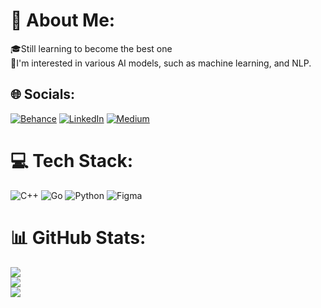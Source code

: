 # 💫 About Me:
🎓Still learning to become the best one<br>🤖I'm interested in various AI models, such as machine learning, and NLP.<br>


## 🌐 Socials:
[![Behance](https://img.shields.io/badge/Behance-1769ff?logo=behance&logoColor=white)](https://behance.net/SyahrezaAdnan) [![LinkedIn](https://img.shields.io/badge/LinkedIn-%230077B5.svg?logo=linkedin&logoColor=white)](https://linkedin.com/in/syahreza-adnan) [![Medium](https://img.shields.io/badge/Medium-12100E?logo=medium&logoColor=white)](https://medium.com/@syahreza.adnan29) 

# 💻 Tech Stack:
![C++](https://img.shields.io/badge/c++-%2300599C.svg?style=for-the-badge&logo=c%2B%2B&logoColor=white) ![Go](https://img.shields.io/badge/go-%2300ADD8.svg?style=for-the-badge&logo=go&logoColor=white) ![Python](https://img.shields.io/badge/python-3670A0?style=for-the-badge&logo=python&logoColor=ffdd54) ![Figma](https://img.shields.io/badge/figma-%23F24E1E.svg?style=for-the-badge&logo=figma&logoColor=white)
# 📊 GitHub Stats:
![](https://github-readme-stats.vercel.app/api?username=SyahrezaAdnanAlAzhar&theme=shades-of-purple&hide_border=true&include_all_commits=true&count_private=true)<br/>
![](https://github-readme-streak-stats.herokuapp.com/?user=SyahrezaAdnanAlAzhar&theme=shades-of-purple&hide_border=true)<br/>
![](https://github-readme-stats.vercel.app/api/top-langs/?username=SyahrezaAdnanAlAzhar&theme=shades-of-purple&hide_border=true&include_all_commits=true&count_private=true&layout=compact)

<!-- Proudly created with GPRM ( https://gprm.itsvg.in ) -->
